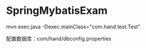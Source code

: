 ﻿# SpringMybatisExam

mvn exec:java -Dexec.mainClass="com.hand.test.Test"

配置数据库：com/hand/dbconfig.properties